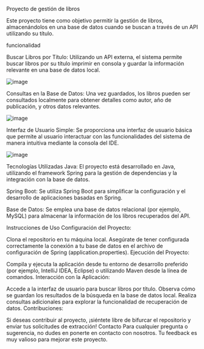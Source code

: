 Proyecto de gestión de libros

Este proyecto tiene como objetivo permitir la gestión de libros, almacenándolos en una base de datos cuando se buscan a través de un API utilizando su título.

funcionalidad

Buscar Libros por Título: 
Utilizando un API externa, el sistema permite buscar libros por su título imprimir en consola y guardar la información relevante en una base de datos local.

![image](https://github.com/user-attachments/assets/6e63b745-8da4-4f07-85a4-0103224c5104)


Consultas en la Base de Datos: 
Una vez guardados, los libros pueden ser consultados localmente para obtener detalles como autor, año de publicación, y otros datos relevantes.

![image](https://github.com/user-attachments/assets/36bbda94-079c-4463-a33b-7651f2c3aefb)

Interfaz de Usuario Simple: 
Se proporciona una interfaz de usuario básica que permite al usuario interactuar con las funcionalidades del sistema de manera intuitiva mediante la consola del IDE.

![image](https://github.com/user-attachments/assets/c3e8a930-2da9-48e6-8277-97c673c10f24)

Tecnologías Utilizadas
Java: El proyecto está desarrollado en Java, utilizando el framework Spring para la gestión de dependencias y la integración con la base de datos.

Spring Boot: Se utiliza Spring Boot para simplificar la configuración y el desarrollo de aplicaciones basadas en Spring.

Base de Datos: Se emplea una base de datos relacional (por ejemplo, MySQL) para almacenar la información de los libros recuperados del API.

Instrucciones de Uso
Configuración del Proyecto:

Clona el repositorio en tu máquina local.
Asegúrate de tener configurada correctamente la conexión a tu base de datos en el archivo de configuración de Spring (application.properties).
Ejecución del Proyecto:

Compila y ejecuta la aplicación desde tu entorno de desarrollo preferido (por ejemplo, IntelliJ IDEA, Eclipse) o utilizando Maven desde la línea de comandos.
Interacción con la Aplicación:

Accede a la interfaz de usuario para buscar libros por título.
Observa cómo se guardan los resultados de la búsqueda en la base de datos local.
Realiza consultas adicionales para explorar la funcionalidad de recuperación de datos.
Contribuciones:

Si deseas contribuir al proyecto, ¡siéntete libre de bifurcar el repositorio y enviar tus solicitudes de extracción!
Contacto
Para cualquier pregunta o sugerencia, no dudes en ponerte en contacto con nosotros. Tu feedback es muy valioso para mejorar este proyecto.
